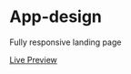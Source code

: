 # App-design
<p>Fully responsive landing page</p>
<a href="https://yousefms123.github.io/app-design/">Live Preview</a>
